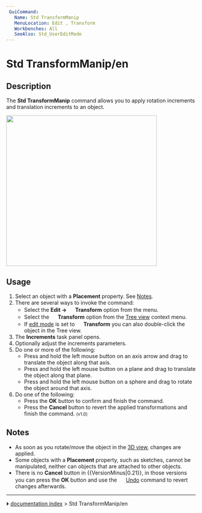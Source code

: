 ```yaml
---
 GuiCommand:
   Name: Std TransformManip
   MenuLocation: Edit , Transform
   Workbenches: All
   SeeAlso: Std_UserEditMode
---
```


# Std TransformManip/en

## Description

The **Std TransformManip** command allows you to apply rotation increments and translation increments to an object.

<img alt="" src=images/Std_TransformManip_Example.png  style="width:400px;">

## Usage

1.  Select an object with a **Placement** property. See [Notes](#Notes.md).
2.  There are several ways to invoke the command:
    -   Select the **Edit → <img src="images/Std_TransformManip.svg" width=16px> Transform** option from the menu.
    -   Select the **<img src="images/Std_TransformManip.svg" width=16px> Transform** option from the [Tree view](Tree_view.md) context menu.
    -   If [edit mode](Std_UserEditMode.md) is set to **<img src="images/Std_UserEditModeTransform.svg" width=16px> Transform** you can also double-click the object in the Tree view.
3.  The **Increments** task panel opens.
4.  Optionally adjust the increments parameters.
5.  Do one or more of the following:
    -   Press and hold the left mouse button on an axis arrow and drag to translate the object along that axis.
    -   Press and hold the left mouse button on a plane and drag to translate the object along that plane.
    -   Press and hold the left mouse button on a sphere and drag to rotate the object around that axis.
6.  Do one of the following:
    -   Press the **OK** button to confirm and finish the command.
    -   Press the **Cancel** button to revert the applied transformations and finish the command. <small>(v1.0)</small> 

## Notes

-   As soon as you rotate/move the object in the [3D view](3D_view.md), changes are applied.
-   Some objects with a **Placement** property, such as sketches, cannot be manipulated, neither can objects that are attached to other objects.
-   There is no **Cancel** button in {{VersionMinus|0.21}}, in those versions you can press the **OK** button and use the <img alt="" src=images/Std_Undo.svg  style="width:16px;"> [Undo](Std_Undo.md) command to revert changes afterwards.



---
⏵ [documentation index](../README.md) > Std TransformManip/en

